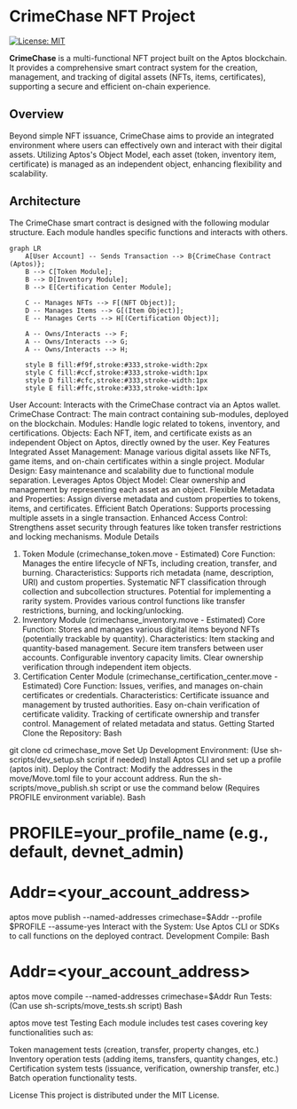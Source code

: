 # CrimeChase NFT Project

[![License: MIT](https://img.shields.io/badge/License-MIT-yellow.svg)](https://opensource.org/licenses/MIT)

**CrimeChase** is a multi-functional NFT project built on the Aptos blockchain. It provides a comprehensive smart contract system for the creation, management, and tracking of digital assets (NFTs, items, certificates), supporting a secure and efficient on-chain experience.

## Overview

Beyond simple NFT issuance, CrimeChase aims to provide an integrated environment where users can effectively own and interact with their digital assets. Utilizing Aptos's Object Model, each asset (token, inventory item, certificate) is managed as an independent object, enhancing flexibility and scalability.

## Architecture

The CrimeChase smart contract is designed with the following modular structure. Each module handles specific functions and interacts with others.

```mermaid
graph LR
    A[User Account] -- Sends Transaction --> B{CrimeChase Contract (Aptos)};
    B --> C[Token Module];
    B --> D[Inventory Module];
    B --> E[Certification Center Module];

    C -- Manages NFTs --> F[(NFT Object)];
    D -- Manages Items --> G[(Item Object)];
    E -- Manages Certs --> H[(Certification Object)];

    A -- Owns/Interacts --> F;
    A -- Owns/Interacts --> G;
    A -- Owns/Interacts --> H;

    style B fill:#f9f,stroke:#333,stroke-width:2px
    style C fill:#ccf,stroke:#333,stroke-width:1px
    style D fill:#cfc,stroke:#333,stroke-width:1px
    style E fill:#ffc,stroke:#333,stroke-width:1px
```

User Account: Interacts with the CrimeChase contract via an Aptos wallet.
CrimeChase Contract: The main contract containing sub-modules, deployed on the blockchain.
Modules: Handle logic related to tokens, inventory, and certifications.
Objects: Each NFT, item, and certificate exists as an independent Object on Aptos, directly owned by the user.
Key Features
Integrated Asset Management: Manage various digital assets like NFTs, game items, and on-chain certificates within a single project.
Modular Design: Easy maintenance and scalability due to functional module separation.
Leverages Aptos Object Model: Clear ownership and management by representing each asset as an object.
Flexible Metadata and Properties: Assign diverse metadata and custom properties to tokens, items, and certificates.
Efficient Batch Operations: Supports processing multiple assets in a single transaction.
Enhanced Access Control: Strengthens asset security through features like token transfer restrictions and locking mechanisms.
Module Details
1. Token Module (crimechanse_token.move - Estimated)
Core Function: Manages the entire lifecycle of NFTs, including creation, transfer, and burning.
Characteristics:
Supports rich metadata (name, description, URI) and custom properties.
Systematic NFT classification through collection and subcollection structures.
Potential for implementing a rarity system.
Provides various control functions like transfer restrictions, burning, and locking/unlocking.
2. Inventory Module (crimechanse_inventory.move - Estimated)
Core Function: Stores and manages various digital items beyond NFTs (potentially trackable by quantity).
Characteristics:
Item stacking and quantity-based management.
Secure item transfers between user accounts.
Configurable inventory capacity limits.
Clear ownership verification through independent item objects.
3. Certification Center Module (crimechanse_certification_center.move - Estimated)
Core Function: Issues, verifies, and manages on-chain certificates or credentials.
Characteristics:
Certificate issuance and management by trusted authorities.
Easy on-chain verification of certificate validity.
Tracking of certificate ownership and transfer control.
Management of related metadata and status.
Getting Started
Clone the Repository:
Bash

git clone <your-repository-url>
cd crimechase_move
Set Up Development Environment: (Use sh-scripts/dev_setup.sh script if needed)
Install Aptos CLI and set up a profile (aptos init).
Deploy the Contract:
Modify the addresses in the move/Move.toml file to your account address.
Run the sh-scripts/move_publish.sh script or use the command below (Requires PROFILE environment variable).
Bash

# PROFILE=your_profile_name (e.g., default, devnet_admin)
# Addr=<your_account_address>
aptos move publish --named-addresses crimechase=$Addr --profile $PROFILE --assume-yes
Interact with the System: Use Aptos CLI or SDKs to call functions on the deployed contract.
Development
Compile:
Bash

# Addr=<your_account_address>
aptos move compile --named-addresses crimechase=$Addr
Run Tests: (Can use sh-scripts/move_tests.sh script)
Bash

aptos move test
Testing
Each module includes test cases covering key functionalities such as:

Token management tests (creation, transfer, property changes, etc.)
Inventory operation tests (adding items, transfers, quantity changes, etc.)
Certification system tests (issuance, verification, ownership transfer, etc.)
Batch operation functionality tests.

License
This project is distributed under the MIT License.